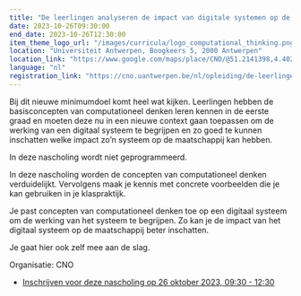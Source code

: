 ```yaml
---
title: "De leerlingen analyseren de impact van digitale systemen op de maatschappij vanuit de principes van computationeel denken: concrete voorbeelden van dit nieuwe minimumdoel in de klaspraktijk"
date: 2023-10-26T09:30:00
end_date: 2023-10-26T12:30:00
item_theme_logo_url: "/images/curricula/logo_computational_thinking.png"
location: "Universiteit Antwerpen, Boogkeers 5, 2000 Antwerpen"
location_link: "https://www.google.com/maps/place/CNO/@51.2141398,4.4021687,17z/data=!3m1!4b1!4m5!3m4!1s0x47c3f6ff172ceed5:0xb3b8225c72873810!8m2!3d51.2141398!4d4.4043574"
language: "nl"
registration_link: "https://cno.uantwerpen.be/nl/opleiding/de-leerlingen-analyseren-de-impact-van-digitale-systemen-op-de-maatschappij-vanuit-de-principes-van-computationeel-denken-concrete-voorbeelden-van-dit-nieuwe-minimumdoel-in-de-klaspraktijk-79387?filter="
---
```


Bij dit nieuwe minimumdoel komt heel wat kijken. Leerlingen hebben de basisconcepten van computationeel denken leren kennen
in de eerste graad en moeten deze nu in een nieuwe context gaan toepassen om de werking van een digitaal systeem te begrijpen 
en zo goed te kunnen inschatten welke impact zo’n systeem op de maatschappij kan hebben.  

In deze nascholing wordt niet geprogrammeerd.

In deze nascholing worden de concepten van computationeel denken verduidelijkt. Vervolgens maak je kennis met concrete voorbeelden die je kan gebruiken in je klaspraktijk.  

Je past concepten van computationeel denken toe op een digitaal systeem om de werking van het systeem te begrijpen. Zo kan je de impact van het digitaal systeem op de maatschappij beter inschatten.

Je gaat hier ook zelf mee aan de slag.

Organisatie: CNO

- [Inschrijven voor deze nascholing op 26 oktober 2023, 09:30 - 12:30](https://cno.uantwerpen.be/nl/opleiding/de-leerlingen-analyseren-de-impact-van-digitale-systemen-op-de-maatschappij-vanuit-de-principes-van-computationeel-denken-concrete-voorbeelden-van-dit-nieuwe-minimumdoel-in-de-klaspraktijk-79387?filter=)

